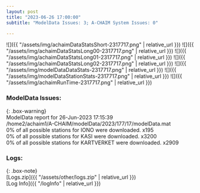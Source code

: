 ```yaml
---
layout: post
title: "2023-06-26 17:00:00"
subtitle: "ModelData Issues: 3; A-CHAIM System Issues: 0"

---
```


![]({{ "/assets/img/achaimDataStatsShort-2317717.png" | relative_url }})
![]({{ "/assets/img/achaimDataStatsLong00-2317717.png" | relative_url }})
![]({{ "/assets/img/achaimDataStatsLong01-2317717.png" | relative_url }})
![]({{ "/assets/img/achaimDataStatsLong02-2317717.png" | relative_url }})
![]({{ "/assets/img/modelDataDataStats-2317717.png" | relative_url }})
![]({{ "/assets/img/modelDataStationStats-2317717.png" | relative_url }})
![]({{ "/assets/img/achaimRunTime-2317717.png" | relative_url }})


### ModelData Issues:  
  
{: .box-warning}  
 ModelData report for 26-Jun-2023 17:15:39   
 /home2/achaim1/A-CHAIM/modelData/2023/177/17/modelData.mat   
 0% of all possible stations for IONO were downloaded. x195   
 0% of all possible stations for KASI were downloaded. x3200   
 0% of all possible stations for KARTVERKET were downloaded. x2909   
  


### Logs:  
  
{: .box-note}  
[Logs.zip]({{ "/assets/other/logs.zip" | relative_url }})  
[Log Info]({{ "/logInfo" | relative_url }})  
